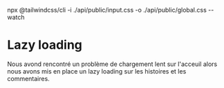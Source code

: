 npx @tailwindcss/cli -i ./api/public/input.css -o ./api/public/global.css --watch


# Lazy loading
Nous avond rencontré un problème de chargement lent sur l'acceuil alors nous avons mis en place un lazy loading sur les histoires et les commentaires.